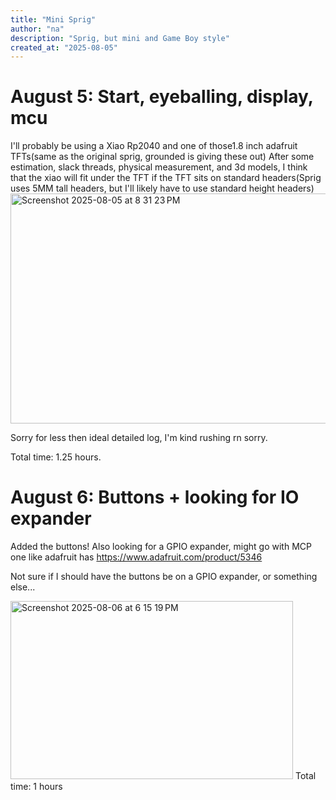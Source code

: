 ```yaml
---
title: "Mini Sprig"
author: "na"
description: "Sprig, but mini and Game Boy style"
created_at: "2025-08-05"
---
```


# August 5: Start, eyeballing, display, mcu
I'll probably be using a Xiao Rp2040 and one of those1.8  inch adafruit TFTs(same as the original sprig, grounded is giving these out)
After some estimation, slack threads, physical measurement, and 3d models, I think that the xiao will fit under the TFT if the TFT sits on standard headers(Sprig uses 5MM tall headers, but I'll likely have to use standard height headers)
<img width="935" height="368" alt="Screenshot 2025-08-05 at 8 31 23 PM" src="https://github.com/user-attachments/assets/e4e50785-1b47-469b-99e8-04eea2b586dd" />

Sorry for less then ideal detailed log, I'm kind rushing rn sorry.

Total time: 1.25 hours.


# August 6: Buttons + looking for IO expander
Added the buttons!
Also looking for a GPIO expander, might go with MCP one like adafruit has
https://www.adafruit.com/product/5346

Not sure if I should have the buttons be on a GPIO expander, or something else...

<img width="452" height="285" alt="Screenshot 2025-08-06 at 6 15 19 PM" src="https://github.com/user-attachments/assets/6ac0195a-beab-49bc-a185-0496dc61ad3c" />
Total time: 1 hours
